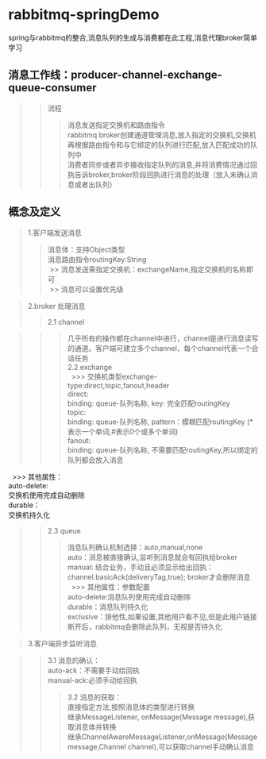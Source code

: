 # rabbitmq-springDemo
   spring与rabbitmq的整合,消息队列的生成与消费都在此工程,消息代理broker简单学习
   
## 消息工作线：producer-channel-exchange-queue-consumer
>> 流程<br>
>>> 消息发送指定交换机和路由指令<br>
>>> rabbitmq broker创建通道管理消息,放入指定的交换机,交换机再根据路由指令和与它绑定的队列进行匹配,放入匹配成功的队列中<br>
>>> 消费者同步或者异步接收指定队列的消息,并将消费情况通过回执告诉broker,broker阶段回执进行消息的处理（放入未确认消息或者出队列）<br>
   
## 概念及定义

>1.客户端发送消息<br>
  >> 消息体：支持Object类型<br>
  >> 消息路由指令routingKey:String<br>
  >> 消息发送需指定交换机：exchangeName,指定交换机的名称即可<br>
  >> 消息可以设置优先级<br>
  
>2.broker 处理消息<br>
   >>2.1 channel<br>
 
   >>>几乎所有的操作都在channel中进行，channel是进行消息读写的通道。客户端可建立多个channel，每个channel代表一个会话任务 <br>
   >>2.2 exchange     
     >>>  交换机类型exchange-type:direct,topic,fanout,header <br>
      direct:<br>
           binding: queue-队列名称, key: 完全匹配routingKey <br>
      topic:<br>
           binding: queue-队列名称, pattern：模糊匹配routingKey (*表示一个单词,#表示0个或多个单词)<br>
      fanout:<br>
           binding: queue-队列名称, 不需要匹配routingKey,所以绑定的队列都会放入消息<br>
           
     >>> 其他属性：<br>
        auto-delete:<br>
            交换机使用完成自动删除<br>
        durable：<br>
            交换机持久化<br>
           
   >>2.3 queue
   >>>消息队列确认机制选择：auto,manual,none<br>
       auto：消息被直接确认,监听到消息就会有回执给broker<br>
       manual: 结合业务，手动且必须显示给出回执：channel.basicAck(deliveryTag,true); broker才会删除消息<br>
   >>> 其他属性：参数配置  <br>
        auto-delete:消息队列使用完成自动删除<br>
        durable：消息队列持久化<br>
        exclusive：排他性,如果设置,其他用户看不见,但是此用户链接断开后，rabbitmq会删除此队列，无视是否持久化<br>
        
>3.客户端异步监听消息

   >>3.1 消息的确认：<br>
      auto-ack：不需要手动给回执<br>
      manual-ack:必须手动给回执<br>
   >>>3.2 消息的获取：<br>
      直接指定方法,按照消息体的类型进行转换<br>
      继承MessageListener, onMessage(Message message),获取消息体并转换<br>
      继承ChannelAwareMessageListener,onMessage(Message message,Channel channel),可以获取channel手动确认消息<br>

